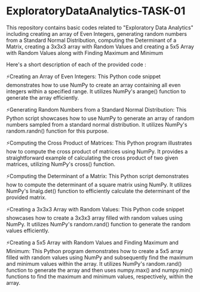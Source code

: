 # ExploratoryDataAnalytics-TASK-01
This repository contains basic codes related to "Exploratory Data Analytics" including creating an array of Even Integers, generating random numbers from a Standard Normal Distribution, computing the Determinant of a Matrix, creating a 3x3x3 array with Random Values and creating a 5x5 Array with Random Values along with Finding Maximum and Minimum

Here's a short description of each of the provided code :

⚡Creating an Array of Even Integers: This Python code snippet demonstrates how to use NumPy to create an array containing all even integers within a specified range. It utilizes NumPy's arange() function to generate the array efficiently.

⚡Generating Random Numbers from a Standard Normal Distribution: This Python script showcases how to use NumPy to generate an array of random numbers sampled from a standard normal distribution. It utilizes NumPy's random.randn() function for this purpose.

⚡Computing the Cross Product of Matrices: This Python program illustrates how to compute the cross product of matrices using NumPy. It provides a straightforward example of calculating the cross product of two given matrices, utilizing NumPy's cross() function.

⚡Computing the Determinant of a Matrix: This Python script demonstrates how to compute the determinant of a square matrix using NumPy. It utilizes NumPy's linalg.det() function to efficiently calculate the determinant of the provided matrix.

⚡Creating a 3x3x3 Array with Random Values: This Python code snippet showcases how to create a 3x3x3 array filled with random values using NumPy. It utilizes NumPy's random.rand() function to generate the random values efficiently.

⚡Creating a 5x5 Array with Random Values and Finding Maximum and Minimum: This Python program demonstrates how to create a 5x5 array filled with random values using NumPy and subsequently find the maximum and minimum values within the array. It utilizes NumPy's random.rand() function to generate the array and then uses numpy.max() and numpy.min() functions to find the maximum and minimum values, respectively, within the array.

